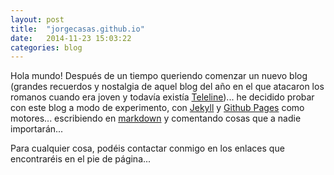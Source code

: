 ```yaml
---
layout: post
title:  "jorgecasas.github.io"
date:   2014-11-23 15:03:22
categories: blog
---
```


Hola mundo! Después de un tiempo queriendo comenzar un nuevo blog (grandes recuerdos y nostalgia de aquel blog del año en el que atacaron los romanos cuando era joven y todavía existía [Teleline](https://www.youtube.com/watch?v=NxCqB25PAEU))... he decidido probar con este blog a modo de experimento, con [Jekyll](http://jekyllrb.com/) y [Github Pages](https://pages.github.com/) como motores... escribiendo en [markdown](http://daringfireball.net/projects/markdown/) y comentando cosas que a nadie importarán...

Para cualquier cosa, podéis contactar conmigo en los enlaces que encontraréis en el pie de página... 
